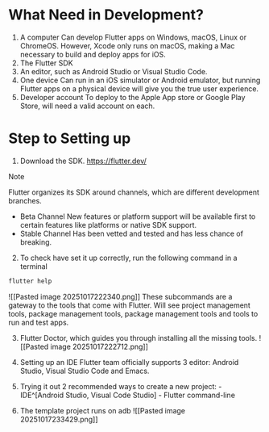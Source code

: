 # What Need in Development?
1. A computer 
   Can develop Flutter apps on Windows, macOS, Linux or ChromeOS. However, Xcode only runs on  macOS, making a Mac necessary to build and deploy apps for iOS.
2. The Flutter SDK
3. An editor, such as Android Studio or Visual Studio Code.
4. One device
   Can run in an iOS  simulator or Android emulator, but running Flutter apps on a physical device will give you the true user experience.
5. Developer account
   To deploy to the Apple App store or Google Play Store, will need a valid account on each.

# Step to Setting up
1. Download the SDK. https://flutter.dev/
>[!note] 
>Flutter organizes its SDK around channels, which are different development branches. 
>- Beta Channel
>  New features or platform support will be available first to certain features like platforms or native SDK support.
>- Stable Channel
>  Has been vetted and tested and has less chance of breaking.

2. To check have set it up correctly, run the following command in a terminal
```bash
flutter help
```

![[Pasted image 20251017222340.png]]
These subcommands are a gateway to the tools that come with Flutter. Will see project management tools, package management tools, package management tools and tools to run and test apps.

3. Flutter Doctor, which guides you through installing all the missing tools.
![[Pasted image 20251017222712.png]]

4. Setting up an IDE
   Flutter team officially supports 3 editor: Android Studio, Visual Studio Code and Emacs.
5. Trying it out
   2 recommended ways to create a new project:
	   - IDE^[Android Studio, Visual Code Studio]
	   - Flutter command-line
   
6.  The template project runs on adb
![[Pasted image 20251017233429.png]]
   